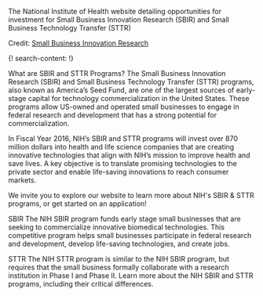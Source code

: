 
The National Institute of Health website detailing opportunities for investment for Small Business Innovation Research (SBIR) and Small Business Technology Transfer (STTR)

Credit: [Small Business Innovation Research ](https://sbir.nih.gov/)


{! search-content: !}

 What are SBIR and STTR Programs?
The Small Business Innovation Research (SBIR) and Small Business Technology Transfer (STTR) programs, also known as America’s Seed Fund, are one of the largest sources of early-stage capital for technology commercialization in the United States. These programs allow US-owned and operated small businesses to engage in federal research and development that has a strong potential for commercialization.

In Fiscal Year 2016, NIH’s SBIR and STTR programs will invest over 870 million dollars into health and life science companies that are creating innovative technologies that align with NIH’s mission to improve health and save lives. A key objective is to translate promising technologies to the private sector and enable life-saving innovations to reach consumer markets.

We invite you to explore our website to learn more about NIH's SBIR & STTR programs, or get started on an application!

SBIR
The NIH SBIR program funds early stage small businesses that are seeking to commercialize innovative biomedical technologies. This competitive program helps small businesses participate in federal research and development, develop life-saving technologies, and create jobs.

STTR
The NIH STTR program is similar to the NIH SBIR program, but requires that the small business formally collaborate with a research institution in Phase I and Phase II. Learn more about the NIH SBIR and STTR programs, including their critical differences.
